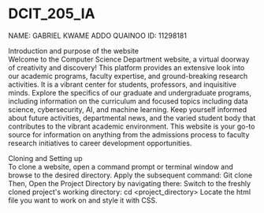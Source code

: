 # DCIT_205_IA

NAME: GABRIEL KWAME ADDO QUAINOO
ID: 11298181

Introduction and purpose of the website <br>
Welcome to the Computer Science Department website, a virtual doorway of creativity and discovery! This platform provides an extensive look into our academic programs, faculty expertise, and ground-breaking research activities. It is a vibrant center for students, professors, and inquisitive minds. Explore the specifics of our graduate and undergraduate programs, including information on the curriculum and focused topics including data science, cybersecurity, AI, and machine learning. Keep yourself informed about future activities, departmental news, and the varied student body that contributes to the vibrant academic environment. This website is your go-to source for information on anything from the admissions process to faculty research initiatives to career development opportunities.

Cloning and Setting up <br>
To clone a website, open a command prompt or terminal window and browse to the desired directory. Apply the subsequent command:
Git clone <url of repository>
Then, Open the Project Directory by navigating there:
Switch to the freshly cloned project's working directory:
cd <project_directory>
Locate the html file you want to work on and style it with CSS.

